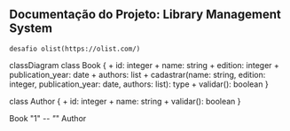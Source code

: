 ## Documentação do Projeto: Library Management System

    desafio olist(https://olist.com/)




classDiagram
  class Book {
    + id: integer
    + name: string
    + edition: integer
    + publication_year: date
    + authors: list
    + cadastrar(name: string, edition: integer, publication_year: date, authors: list): type
    + validar(): boolean
  }

  class Author {
    + id: integer
    + name: string
    + validar(): boolean
  }

  Book "1" *-- "*" Author
